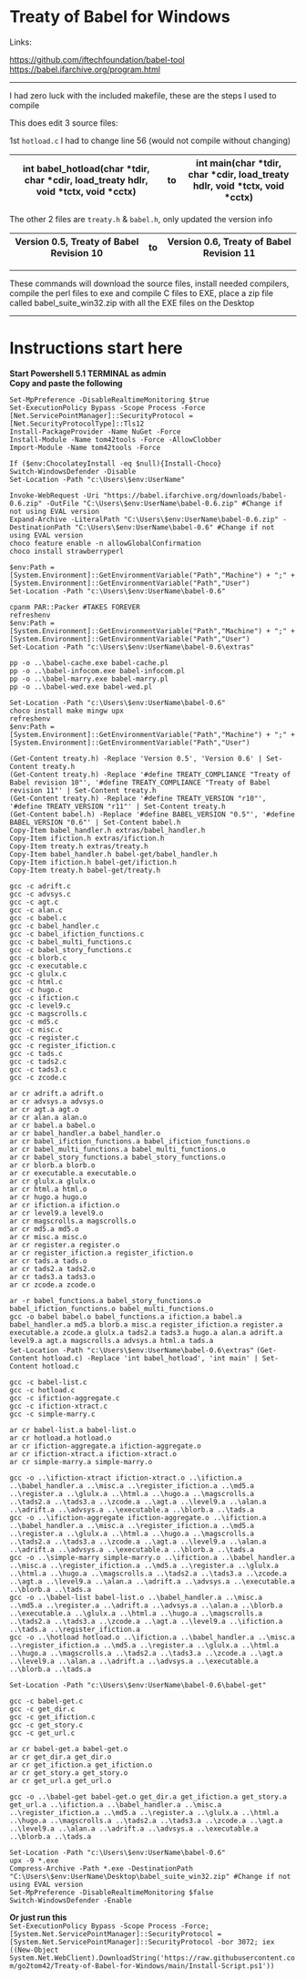 # **Treaty of Babel for Windows**  

Links:  

https://github.com/iftechfoundation/babel-tool  
https://babel.ifarchive.org/program.html  

------

I had zero luck with the included makefile, these are the steps I used to compile  

This does edit 3 source files:  

1st `hotload.c` I had to change line 56 (would not compile without changing)

| int babel_hotload(char *tdir, char *cdir, load_treaty hdlr, void *tctx, void *cctx) | to   | int main(char *tdir, char *cdir, load_treaty hdlr, void *tctx, void *cctx) |
| ------------------------------------------------------------ | ---- | ------------------------------------------------------------ |

The other 2 files are `treaty.h` & `babel.h`, only updated the version info 

| Version 0.5, Treaty of Babel Revision 10 | to   | Version 0.6, Treaty of Babel Revision 11 |
| ---------------------------------------- | ---- | ---------------------------------------- |

------

These commands will download the source files, install needed compilers, compile the perl files to exe and compile C files to EXE, place a zip file called babel_suite_win32.zip with all the EXE files on the Desktop

------

# **Instructions start here**  

**Start Powershell 5.1 TERMINAL as admin**  
**Copy and paste the following**  

`Set-MpPreference -DisableRealtimeMonitoring $true`  
`Set-ExecutionPolicy Bypass -Scope Process -Force`  
`[Net.ServicePointManager]::SecurityProtocol = [Net.SecurityProtocolType]::Tls12`  
`Install-PackageProvider -Name NuGet -Force`  
`Install-Module -Name tom42tools -Force -AllowClobber`  
`Import-Module -Name tom42tools -Force`  

`If ($env:ChocolateyInstall -eq $null){Install-Choco}`  
`Switch-WindowsDefender -Disable`  
`Set-Location -Path "c:\Users\$env:UserName"`  

`Invoke-WebRequest -Uri "https://babel.ifarchive.org/downloads/babel-0.6.zip" -OutFile "C:\Users\$env:UserName\babel-0.6.zip" #Change if not using EVAL version`  
`Expand-Archive -LiteralPath "C:\Users\$env:UserName\babel-0.6.zip" -DestinationPath "C:\Users\$env:UserName\babel-0.6" #Change if not using EVAL version`  
`choco feature enable -n allowGlobalConfirmation`  
`choco install strawberryperl`  

`$env:Path = [System.Environment]::GetEnvironmentVariable("Path","Machine") + ";" + [System.Environment]::GetEnvironmentVariable("Path","User")`  
`Set-Location -Path "c:\Users\$env:UserName\babel-0.6"`  

`cpanm PAR::Packer #TAKES FOREVER`  
`refreshenv`  
`$env:Path = [System.Environment]::GetEnvironmentVariable("Path","Machine") + ";" + [System.Environment]::GetEnvironmentVariable("Path","User")`  
`Set-Location -Path "c:\Users\$env:UserName\babel-0.6\extras"`  

`pp -o ..\babel-cache.exe babel-cache.pl`  
`pp -o ..\babel-infocom.exe babel-infocom.pl`  
`pp -o ..\babel-marry.exe babel-marry.pl`  
`pp -o ..\babel-wed.exe babel-wed.pl`  

`Set-Location -Path "c:\Users\$env:UserName\babel-0.6"`  
`choco install make mingw upx`  
`refreshenv`  
`$env:Path = [System.Environment]::GetEnvironmentVariable("Path","Machine") + ";" + [System.Environment]::GetEnvironmentVariable("Path","User")`  

`(Get-Content treaty.h) -Replace 'Version 0.5', 'Version 0.6' | Set-Content treaty.h`  
`(Get-Content treaty.h) -Replace '#define TREATY_COMPLIANCE "Treaty of Babel revision 10"', '#define TREATY_COMPLIANCE "Treaty of Babel revision 11"' | Set-Content treaty.h`  
`(Get-Content treaty.h) -Replace '#define TREATY_VERSION "r10"', '#define TREATY_VERSION "r11"' | Set-Content treaty.h`  
`(Get-Content babel.h) -Replace '#define BABEL_VERSION "0.5"', '#define BABEL_VERSION "0.6"' | Set-Content babel.h`  
`Copy-Item babel_handler.h extras/babel_handler.h`  
`Copy-Item ifiction.h extras/ifiction.h`  
`Copy-Item treaty.h extras/treaty.h`  
`Copy-Item babel_handler.h babel-get/babel_handler.h`  
`Copy-Item ifiction.h babel-get/ifiction.h`  
`Copy-Item treaty.h babel-get/treaty.h`  

`gcc -c adrift.c`  
`gcc -c advsys.c`  
`gcc -c agt.c`  
`gcc -c alan.c`  
`gcc -c babel.c`  
`gcc -c babel_handler.c`  
`gcc -c babel_ifiction_functions.c`  
`gcc -c babel_multi_functions.c`  
`gcc -c babel_story_functions.c`  
`gcc -c blorb.c`  
`gcc -c executable.c`  
`gcc -c glulx.c`  
`gcc -c html.c`  
`gcc -c hugo.c`  
`gcc -c ifiction.c`  
`gcc -c level9.c`  
`gcc -c magscrolls.c`  
`gcc -c md5.c`  
`gcc -c misc.c`  
`gcc -c register.c`  
`gcc -c register_ifiction.c`  
`gcc -c tads.c`  
`gcc -c tads2.c`  
`gcc -c tads3.c`  
`gcc -c zcode.c`  

`ar cr adrift.a adrift.o`  
`ar cr advsys.a advsys.o`  
`ar cr agt.a agt.o`  
`ar cr alan.a alan.o`  
`ar cr babel.a babel.o`  
`ar cr babel_handler.a babel_handler.o`  
`ar cr babel_ifiction_functions.a babel_ifiction_functions.o`  
`ar cr babel_multi_functions.a babel_multi_functions.o`  
`ar cr babel_story_functions.a babel_story_functions.o`  
`ar cr blorb.a blorb.o`  
`ar cr executable.a executable.o`  
`ar cr glulx.a glulx.o`  
`ar cr html.a html.o`  
`ar cr hugo.a hugo.o`  
`ar cr ifiction.a ifiction.o`  
`ar cr level9.a level9.o`  
`ar cr magscrolls.a magscrolls.o`  
`ar cr md5.a md5.o`  
`ar cr misc.a misc.o`  
`ar cr register.a register.o`  
`ar cr register_ifiction.a register_ifiction.o`  
`ar cr tads.a tads.o`  
`ar cr tads2.a tads2.o`  
`ar cr tads3.a tads3.o`  
`ar cr zcode.a zcode.o`  

`ar -r babel_functions.a babel_story_functions.o babel_ifiction_functions.o babel_multi_functions.o`  
`gcc -o babel babel.o babel_functions.a ifiction.a babel.a babel_handler.a md5.a blorb.a misc.a register_ifiction.a register.a executable.a zcode.a glulx.a tads2.a tads3.a hugo.a alan.a adrift.a level9.a agt.a magscrolls.a advsys.a html.a tads.a`  
`Set-Location -Path "c:\Users\$env:UserName\babel-0.6\extras"`
`(Get-Content hotload.c) -Replace 'int babel_hotload', 'int main' | Set-Content hotload.c`  

`gcc -c babel-list.c`  
`gcc -c hotload.c`  
`gcc -c ifiction-aggregate.c`  
`gcc -c ifiction-xtract.c`  
`gcc -c simple-marry.c`  

`ar cr babel-list.a babel-list.o`  
`ar cr hotload.a hotload.o`  
`ar cr ifiction-aggregate.a ifiction-aggregate.o`  
`ar cr ifiction-xtract.a ifiction-xtract.o`  
`ar cr simple-marry.a simple-marry.o`  

`gcc -o ..\ifiction-xtract ifiction-xtract.o ..\ifiction.a ..\babel_handler.a ..\misc.a ..\register_ifiction.a ..\md5.a ..\register.a ..\glulx.a ..\html.a ..\hugo.a ..\magscrolls.a ..\tads2.a ..\tads3.a ..\zcode.a ..\agt.a ..\level9.a ..\alan.a ..\adrift.a ..\advsys.a ..\executable.a ..\blorb.a ..\tads.a`  
`gcc -o ..\ifiction-aggregate ifiction-aggregate.o ..\ifiction.a ..\babel_handler.a ..\misc.a ..\register_ifiction.a ..\md5.a ..\register.a ..\glulx.a ..\html.a ..\hugo.a ..\magscrolls.a ..\tads2.a ..\tads3.a ..\zcode.a ..\agt.a ..\level9.a ..\alan.a ..\adrift.a ..\advsys.a ..\executable.a ..\blorb.a ..\tads.a`  
`gcc -o ..\simple-marry simple-marry.o ..\ifiction.a ..\babel_handler.a ..\misc.a ..\register_ifiction.a ..\md5.a ..\register.a ..\glulx.a ..\html.a ..\hugo.a ..\magscrolls.a ..\tads2.a ..\tads3.a ..\zcode.a ..\agt.a ..\level9.a ..\alan.a ..\adrift.a ..\advsys.a ..\executable.a ..\blorb.a ..\tads.a`  
`gcc -o ..\babel-list babel-list.o ..\babel_handler.a ..\misc.a ..\md5.a ..\register.a ..\adrift.a ..\advsys.a ..\alan.a ..\blorb.a ..\executable.a ..\glulx.a ..\html.a ..\hugo.a ..\magscrolls.a ..\tads2.a ..\tads3.a ..\zcode.a ..\agt.a ..\level9.a ..\ifiction.a ..\tads.a ..\register_ifiction.a`  
`gcc -o ..\hotload hotload.o ..\ifiction.a ..\babel_handler.a ..\misc.a ..\register_ifiction.a ..\md5.a ..\register.a ..\glulx.a ..\html.a ..\hugo.a ..\magscrolls.a ..\tads2.a ..\tads3.a ..\zcode.a ..\agt.a ..\level9.a ..\alan.a ..\adrift.a ..\advsys.a ..\executable.a ..\blorb.a ..\tads.a`  

`Set-Location -Path "c:\Users\$env:UserName\babel-0.6\babel-get"`  

`gcc -c babel-get.c`  
`gcc -c get_dir.c`  
`gcc -c get_ifiction.c`  
`gcc -c get_story.c`  
`gcc -c get_url.c`  

`ar cr babel-get.a babel-get.o`  
`ar cr get_dir.a get_dir.o`  
`ar cr get_ifiction.a get_ifiction.o`  
`ar cr get_story.a get_story.o`  
`ar cr get_url.a get_url.o`  

`gcc -o ..\babel-get babel-get.o get_dir.a get_ifiction.a get_story.a get_url.a ..\ifiction.a ..\babel_handler.a ..\misc.a ..\register_ifiction.a ..\md5.a ..\register.a ..\glulx.a ..\html.a ..\hugo.a ..\magscrolls.a ..\tads2.a ..\tads3.a ..\zcode.a ..\agt.a ..\level9.a ..\alan.a ..\adrift.a ..\advsys.a ..\executable.a ..\blorb.a ..\tads.a`  

`Set-Location -Path "c:\Users\$env:UserName\babel-0.6"`  
`upx -9 *.exe`  
`Compress-Archive -Path *.exe -DestinationPath "C:\Users\$env:UserName\Desktop\babel_suite_win32.zip" #Change if not using EVAL version`  
`Set-MpPreference -DisableRealtimeMonitoring $false`  
`Switch-WindowsDefender -Enable`  

**Or just run this**  
`Set-ExecutionPolicy Bypass -Scope Process -Force; [System.Net.ServicePointManager]::SecurityProtocol = [System.Net.ServicePointManager]::SecurityProtocol -bor 3072; iex ((New-Object System.Net.WebClient).DownloadString('https://raw.githubusercontent.com/go2tom42/Treaty-of-Babel-for-Windows/main/Install-Script.ps1'))`
